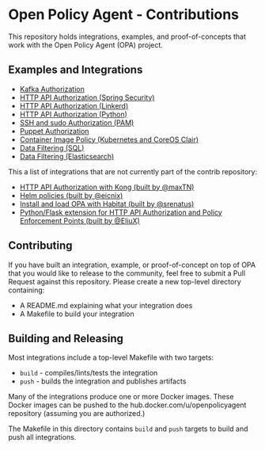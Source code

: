 # Open Policy Agent - Contributions

This repository holds integrations, examples, and proof-of-concepts that work with the Open Policy Agent (OPA) project.

## Examples and Integrations

- [Kafka Authorization](./kafka_authorizer)
- [HTTP API Authorization (Spring Security)](./spring_authz)
- [HTTP API Authorization (Linkerd)](./linkerd_authz)
- [HTTP API Authorization (Python)](./api_authz)
- [SSH and sudo Authorization (PAM)](./pam_authz)
- [Puppet Authorization](./puppet_example)
- [Container Image Policy (Kubernetes and CoreOS Clair)](./image_enforcer)
- [Data Filtering (SQL)](./data_filter_example)
- [Data Filtering (Elasticsearch)](./data_filter_elasticsearch)

This a list of integrations that are not currently part of the contrib repository:

- [HTTP API Authorization with Kong (built by @maxTN)](https://github.com/TravelNest/kong-authorization-opa)
- [Helm policies (built by @eicnix)](https://github.com/eicnix/helm-opa)
- [Install and load OPA with Habitat (built by @srenatus)](https://github.com/habitat-sh/core-plans/tree/master/opa)
- [Python/Flask extension for HTTP API Authorization and Policy Enforcement Points (built by @EliuX)](https://github.com/EliuX/flask-opa)

## Contributing

If you have built an integration, example, or proof-of-concept on top of OPA that you would like to release to the community, feel free to submit a Pull Request against this repository. Please create a new top-level directory containing:

- A README.md explaining what your integration does
- A Makefile to build your integration

## Building and Releasing

Most integrations include a top-level Makefile with two targets:

* `build` - compiles/lints/tests the integration
* `push` - builds the integration and publishes artifacts

Many of the integrations produce one or more Docker images. These Docker images can be pushed to the hub.docker.com/u/openpolicyagent repository (assuming you are authorized.)

The Makefile in this directory contains `build` and `push` targets to build and push all integrations.
